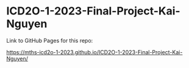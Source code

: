 # ICD2O-1-2023-Final-Project-Kai-Nguyen

Link to GitHub Pages for this repo: 

<a href="https://mths-icd2o-1-2023.github.io/ICD2O-1-2023-Final-Project-Kai-Nguyen/">https://mths-icd2o-1-2023.github.io/ICD2O-1-2023-Final-Project-Kai-Nguyen/</a>
